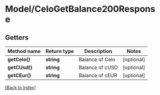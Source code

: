 # Model/CeloGetBalance200Response

## Getters

Method name | Return type | Description | Notes
------------ | ------------- | ------------- | -------------
**getCelo()** | **string** | Balance of Celo | [optional]
**getCUsd()** | **string** | Balance of cUSD | [optional]
**getCEur()** | **string** | Balance of cEUR | [optional]

[[Back to Index]](../index.md)
